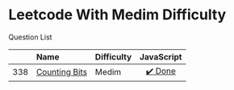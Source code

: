 # Leetcode With Medim Difficulty
Question List

| |Name|Difficulty| JavaScript |
|---|:----|:----|:---:
338|[Counting Bits](https://leetcode.com/problems/counting-bits/#/description)|Medim|[:heavy_check_mark: Done](https://github.com/lon-yang/leetcode/blob/master/Medim/338_CountingBits.js)